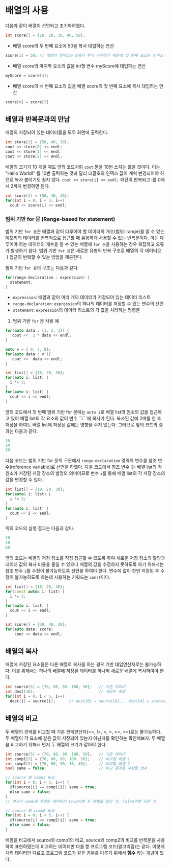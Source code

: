 # 배열의 사용 

다음과 같이 배열이 선언되고 초기화하였다.

```C++
int score[] = {10, 20, 30, 40, 50};
```
* 배열 score의 두 번째 요소에 50을 복사 대입하는 연산
```C++
score[1] = 50; // 배열의 인덱스는 0에서 부터 시작하기 때문에 첫 번째 요소는 인덱스 0, 두 번째 요소는 인덱스 1...
```

* 배열 score의 마지막 요소의 값을 int형 변수 myScore에 대입하는 연산 
```C++
myScore = score[4];
```

* 배열 score의 네 번째 요소의 값을 배열 score의 첫 번째 요소에 복사 대입하는 연산
```C++
score[0] = score[3]
```

## 배열과 반복문과의 만남

배열의 저장되어 있는 데이터들을 모두 화면에 출력한다.
```C++
int store[3] = {50, 40, 30};
cout << store[0] << endl;
cout << store[1] << endl
cout << store[2] << endl;
```
배열의 크기가 10 개일 때도 앞의 코드처럼 ```cout``` 문을 10번 쓰지는 않을 것이다.
이는 "Hello World!" 를 10번 출력하는 것과 달리 대괄호의 인덱스 값이 계쇡 변경되어야 하므로 복사 붙이기도 쉽지 않다.
```cout << store[i] << endl;``` 패턴이 반복되고 i를 0에서 2까지 변경하면 된다.

```C++
int score[3] = {50, 40, 30};
for(int i = 0; i < 3; i++) 
  cout << score[i] << endl; 
```

### 범위 기반 for 문 (Range-based for statement)

범위 기반 ```for 문```은 배열과 같이 다루어야 할 데이터의 개수(범위: range)를 알 수 있는 메모리의 데이터를 반복적으로 접근할 때 유용하개 
사용할 수 있는 반복문이다. 이는 다루어야 하는 데이터의 개수을 알 수 있는 배열에 ```for 문```을 사용하는 경우 복잡하고 오류가 발생하기 쉽다. 
범위 기반 ```for 문```은 새로운 유형의 반복 구조로 배열의 각 데이터으 ㅣ접근의 반복할 수 있는 방법을 제공한다. 

범위 기반 ```for 문```의 구조는 다음과 같다. 

```c++
for(range-declaration : expression) {
  statement;
}
```

* ```expression```: 배열과 같이 여러 개의 데이터가 저장되어 있는 데이터 리스트 
* ```range-declaration```: ```expression```의 하나의 데이터를 저장할 수 있는 변수의 선언 
* ```statement```: ```expression```의 데이터 리스트의 각 값을 처리하는 명령문 

1) 범위 기반 ```for``` 문 사용 예

```c++
for(auto data : {1, 2, 3}) {
   cout <<  2 * data << endl;
}
```

```c++
auto v = { 6, 7, 8};
for(auto data : v ){
   cout <<  data << endl;
}
```

```c++
int list[] = {10, 20, 30};
for(auto i: list) {
  i *= 2;
}
for(auto i: list) {
  cout << i << endl;
}
```
앞의 코드에서 첫 번째 범위 기반 for 문에는 ```auto i```로 배열 list의 원소의 값을 접근하고 있어 배열 list의 각 요소의 값이 변수 ``ì```에 복사가 된다.
복사된 값에 2배를 한 후 저장을 하여도 배열 list에 저장된 값에는 영향을 주지 않는다. 그러므로 앞의 코드의 결과는 다음과 같다.

```c++
10
20
30
```

다음 코드는 범위 기반 for 문의 구문에서 ```range-declaration``` 영역의 변수를 참조 변수(reference variable)로 선언을 하였다. 
다음 코드에서 참조 변수 i는 배열 list의 각 원소가 저장된 저장 장소의 별명의 의미이므로 변수 ```i```를 통해 배열 list의 각 저장 장소의 값을 변경할 수 있다.


```c++
int list[] = {10, 20, 30};
for(auto& i: list) {
  i *= 2;
}
for(auto i: list) {
  cout << i << endl;
}
```
위의 코드의 실행 결과는 다음과 같다.

```c++
20
40
60
```

앞의 코드는 배열의 저장 장소를 직접 접근할 수 있도록 하여 새로운 저장 장소의 할당과 데이터 값의 복사 비용을 줄일 수 있으나 배열의 값을 수정하지 못하도록 하기 위해서는
참조 변수 ```i```를 수정이 불가능하도록 선언을 하여야 한다. 변수에 값이 한번 저장된 후 수정이 불가능하도록 하는데 사용하는 키워드는 ```const```이다. 

```c++
int list[] = {10, 20, 30};
for(const auto& i: list) {
  i *= 2;
}
for(auto i: list) {
  cout << i << endl;
}
```


```c++
int score[] = {50, 40, 30};
for(auto data: score)
	cout << data << endl;
```

## 배열의 복사

배열에 저장된 요소들은 다른 배열로 복사를 하는 경우 기반 대입연산자로는 불가능하다. 
이를 위해서는 하나의 배열에 저장된 데이터를 하나씩 새로운 배열에 복사하여야 한다.
```C++
int source[5] = {70, 80, 90, 100, 50};   // 기존 데이터
int dest[10];                            // 새로운 배열 
for(int i = 0; i < 5; i++) 
  dest[i] = source[i];      // dest[0] = source[0],.. dest[4] = source[4]
```
## 배열의 비교 

두 배열의 관계를 비교할 때 기본 관계연산자(==, !=, <, >, <=, >=)로는 불가능하다.
두 배열이 각 요소에 같은 값이 저장되어 있는지 아닌지를 확인하는 확인해보자.
두 배열을 비교하기 위해서 먼저 두 배열의 크기가 같아야 한다. 

```c++
int source[5] = {70, 80, 90, 100, 50};   // 기존 데이터
int comp1[5] = {70, 80, 90, 100, 50};    // 비교할 배열 1
int comp2[5] = {70, 80, 90, 10, 40};     // 비교할 배열 2
bool same = false;                       // 비교 결과를 저장할 변수

// source 와 comp1 비교 
for(int i = 0; i < 5; i++) {
  if(source[i] == comp1[i]) same = true;
  else same = false;
}
// 여기서 same에 저장된 데이터가 true이면 두 배열을 같은 것, false이면 다른 것 

// source 와 comp2 비교
for(int i = 0; i < 5; i++) {
  if(source[i] == comp2[i]) same = true;
  else same = false;
}
```

배열을 비교에서 source와 comp1의 비교, source와 comp2의 비교를 반복문을 사용하여 표현하였는데
비교하는 데이터만 다를 뿐 프로그램 코드(알고리즘)는 같다.
이렇게 처리 데이터만 다르고 프로그램 코드가 같은 경우를 다루기 위해서 **함수** 라는 개념이 있다.



